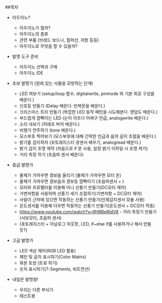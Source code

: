
##목차

* 아두이노?
	* 아두이노가 뭘까?
	* 아두이노의 종류
	* 관련 부품 (브레드 보드나, 점퍼선, 저항 등등)
	* 아두이노로 무엇을 할 수 있을까?

* 발명 도구 준비
	* 아두이노 선택과 구매
	* 아두이노 IDE

* 초보 발명가 (원래 있는 사물을 모방하는 단계)
	* LED 켜보기 (setup/loop 함수, digitalwrite, pinmode 와 기본 회로 구성을 배운다.)
	* 신호등 만들기 (Delay 배운다. 반복문을 배운다.)
	* 크리스마스 트리 만들기 (복잡한 LED 동작 패턴을 시도해본다. 랜덤도 배운다.)
	* 부드럽게 깜빡이는 LED (눈이 아프다 어쩌구 언급, analogwrite 배운다.)
	* 소리 내보기 (피에조 버저 배운다.)
	* 비행기 연주하기 (tone 배운다.)
	* 모스부호 찍어보기 (모스부호에 대해 간략한 언급과 음의 길이 조절을 배운다.)
	* 밝기를 감지하자 (포토레지스터 광센서 배우기, analogread 배운다.)
	* 밝기 감지 조명 제작 (처음으로 if 문 사용, 일정 밝기 이하일 시 조명 켜기)
	* 거리 측정 하기 (초음파 센서 배운다)
	
* 중급 발명가
	* 물체가 가까우면 경보음 울리기 (물체가 가까우면 모터 온)
	* 물체가 가까우면 경보음과 경보등 깜빡이기 (초음파센서 + )
	* 모터와 프로펠러를 이용해 미니 선풍기 만들기(DC모터 제어)
	* 가변저항을 사용하여 선풍기 세기 조절하기(가변저항 + DC모터 제어)
	* 사람이 근처에 있으면 작동하는 선풍기 만들기(인체감지센서 모듈 사용)
	* 온도센서를 이용해 더우면 작동하는 선풍기 만들기(온도센서 + DC모터 작동)
	* https://www.youtube.com/watch?v=lfHRRpRldV8 - 거리 측정기 만들기 (서보모터, 초음파 센서)
	* (포토레지스터 + 아날로그 아웃풋, LED, if~else if를 사용하거나 해서 만들듯?)


* 고급 발명가
	* LED 색상 제어(RGB LED 활용)
	* 패턴 및 글자 표시하기(Color Matrix)
	* 화분 토양 (트윗 하기)
	* 숫자 표시하기(7-Segments, 비트연산)

* 내일은 발명왕!
	* 우리는 다른 부뉘기
	* 테스트용